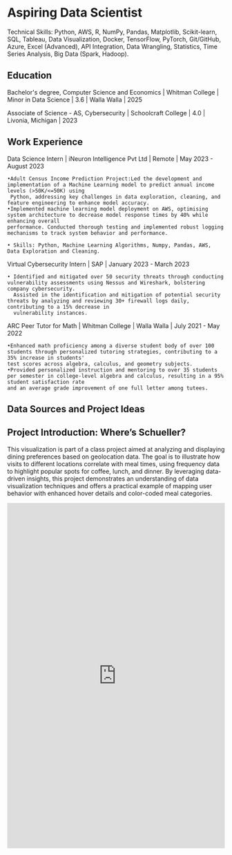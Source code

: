 # Aspiring Data Scientist

Technical Skills: Python, AWS, R, NumPy, Pandas, Matplotlib, Scikit-learn, SQL, Tableau, Data Visualization, Docker, TensorFlow, PyTorch, Git/GitHub, Azure, Excel (Advanced), API Integration, Data Wrangling, Statistics, Time Series Analysis, Big Data (Spark, Hadoop).


## Education 

Bachelor's degree, Computer Science and Economics | Whitman College | Minor in Data Science | 3.6 | Walla Walla | 2025

Associate of Science - AS, Cybersecurity | Schoolcraft College | 4.0 | Livonia, Michigan | 2023

## Work Experience 

Data Science Intern | iNeuron Intelligence Pvt Ltd | Remote | May 2023 - August 2023

    •Adult Census Income Prediction Project:Led the development and implementation of a Machine Learning model to predict annual income levels (>50K/<=50K) using
     Python, addressing key challenges in data exploration, cleaning, and feature engineering to enhance model accuracy.
    •Implemented machine learning model deployment on AWS, optimising system architecture to decrease model response times by 40% while enhancing overall
    performance. Conducted thorough testing and implemented robust logging mechanisms to track system behavior and performance.

    • Skills: Python, Machine Learning Algorithms, Numpy, Pandas, AWS, Data Exploration and Cleaning.

Virtual Cybersecurity Intern | SAP | January 2023 - March 2023

    • Identified and mitigated over 50 security threats through conducting vulnerability assessments using Nessus and Wireshark, bolstering company cybersecurity.
      Assisted in the identification and mitigation of potential security threats by analyzing and reviewing 30+ firewall logs daily, contributing to a 15% decrease in
      vulnerability instances.

ARC Peer Tutor for Math | Whitman College | Walla Walla | July 2021 - May 2022

    •Enhanced math proficiency among a diverse student body of over 100 students through personalized tutoring strategies, contributing to a 35% increase in students'
    test scores across algebra, calculus, and geometry subjects.
    •Provided personalized instruction and mentoring to over 35 students per semester in college-level algebra and calculus, resulting in a 95% student satisfaction rate
    and an average grade improvement of one full letter among tutees.

## Data Sources and Project Ideas

## Project Introduction: Where’s Schueller?

This visualization is part of a class project aimed at analyzing and displaying dining preferences based on geolocation data. The goal is to illustrate how visits to different locations correlate with meal times, using frequency data to highlight popular spots for coffee, lunch, and dinner. By leveraging data-driven insights, this project demonstrates an understanding of data visualization techniques and offers a practical example of mapping user behavior with enhanced hover details and color-coded meal categories.


<div>
  <!-- Add your embedded Plotly visualization here -->
<iframe src="https://NYGCEDRIC.github.io/portfolio/plot.html" width="100%" height="800px" frameborder="0"></iframe>


</div>
